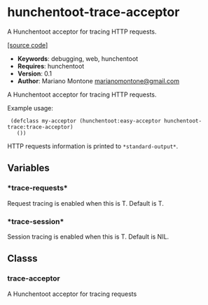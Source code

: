 # hunchentoot-trace-acceptor

A Hunchentoot acceptor for tracing HTTP requests.

[[source code]](../hunchentoot-trace-acceptor.lisp)

- **Keywords**: debugging, web, hunchentoot
- **Requires**: hunchentoot
- **Version**: 0.1
- **Author**: Mariano Montone <marianomontone@gmail.com>


 A Hunchentoot acceptor for tracing HTTP requests.

 Example usage:

     (defclass my-acceptor (hunchentoot:easy-acceptor hunchentoot-trace:trace-acceptor)
       ())

 HTTP requests information is printed to `*standard-output*`.



## Variables
### \*trace-requests\*
Request tracing is enabled when this is T. Default is T.

### \*trace-session\*
Session tracing is enabled when this is T. Default is NIL.

## Classs
### trace-acceptor
A Hunchentoot acceptor for tracing requests

